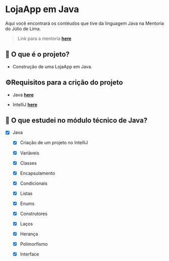 # LojaApp em Java

Aqui você encontrará os contéudos que tive da linguagem Java na Mentoria do Júlio de Lima. 

> Link para a mentoria **[here](https://www.juliodelima.com.br/mentoria/)**


## 🧐 O que é o projeto?
- Construção de uma LojaApp em Java.


## ⚙️Requisitos para a crição do projeto

- Java
**[here](https://www.java.com/pt-BR/)**
  
- IntelliJ
**[here](https://www.jetbrains.com/pt-br/idea/)**

## 📌 O que estudei no módulo técnico de Java?

- [x] Java 
  - [x] Criação de um projeto no IntelliJ
  - [x] Variáveis
  - [x] Classes
  - [x] Encapsulamento
  - [x] Condicionais
  - [x] Listas
  - [x] Enums
  - [x] Construtores
  - [x] Laços
  - [x] Herança
  - [x] Polimorfismo
  - [x] Interface
        

    



